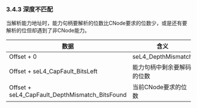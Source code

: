 ### 3.4.3 深度不匹配

当解析能力地址时，能力句柄要解析的位数比CNode要求的位数少，或是还有要解析的位但却遇到了非CNode能力。

数据 | 含义
--- | ---
Offset + 0 | seL4_DepthMismatch
Offset + seL4_CapFault_BitsLeft | 能力句柄中剩余要解码的位数
Offset + seL4_CapFault_DepthMismatch_BitsFound | 当前CNode要求的位数
